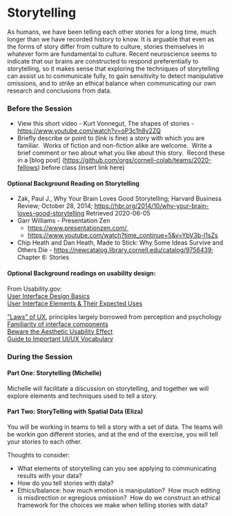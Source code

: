 # Storytelling
As humans, we have been telling each other stories for a long time, much longer than we have recorded history to know.  It is arguable that even as the forms of story differ from culture to culture, stories themselves in whatever form are fundamental to culture.  Recent neuroscience seems to indicate that our brains are constructed to respond preferentially to storytelling, so it makes sense that exploring the techniques of storytelling can assist us to communicate fully, to gain sensitivity to detect manipulative omissions, and to strike an ethical balance when communicating our own research and conclusions from data.  
 
### Before the Session
* View this short video - Kurt Vonnegut, The shapes of stories - https://www.youtube.com/watch?v=oP3c1h8v2ZQ
* Briefly describe or point to (link is fine) a story with which you are familiar.  Works of fiction and non-fiction alike are welcome.  Write a brief comment or two about what you like about this story.  Record these in a [blog post] (https://github.com/orgs/cornell-colab/teams/2020-fellows) before class (insert link here) 
 
 
#### Optional Background Reading on Storytelling
* Zak, Paul J., Why Your Brain Loves Good Storytelling; Harvard Business Review; October 28, 2014; https://hbr.org/2014/10/why-your-brain-loves-good-storytelling Retrieved 2020-06-05
* Garr Williams - Presentation Zen 
  * https://www.presentationzen.com/ 
  * https://www.youtube.com/watch?time_continue=5&v=YbV3b-l1sZs
* Chip Heath and Dan Heath, Made to Stick: Why Some Ideas Survive and Others Die - https://newcatalog.library.cornell.edu/catalog/9756439; Chapter 6: Stories

#### Optional Background readings on usability design:  
From Usability.gov:  
[User Interface Design Basics]( https://www.usability.gov/what-and-why/user-interface-design.html)  
[User Interface Elements & Their Expected Uses](https://www.usability.gov/how-to-and-tools/methods/user-interface-elements.html)  

["Laws" of UX](https://lawsofux.com/), principles largely borrowed from perception and psychology  
[Familiarity of interface components](https://www.nngroup.com/articles/match-system-real-world/)  
[Beware the Aesthetic Usability Effect]( https://www.nngroup.com/articles/aesthetic-usability-effect/)  
[Guide to Important UI/UX Vocabulary](https://djangostars.com/blog/ui-ux-terms-everyone-should-know/)  

### During the Session

#### Part One: Storytelling (Michelle) 
Michelle will facilitate a discussion on storytelling, and together we will explore elements and techniques used to tell a story.  

#### Part Two: StoryTelling with Spatial Data (Eliza)   
You will be working in teams to tell a story with a set of data.  The teams will be workin gon different stories, and at the end of the exercise, you will tell your stories to each other.  

Thoughts to consider: 
* What elements of storytelling can you see applying to communicating results with your data?
* How do you tell stories with data? 
* Ethics/balance: how much emotion is manipulation?  How much editing is misdirection or egregious omission?  How do we construct an ethical framework for the choices we make when telling stories with data?   



